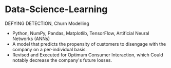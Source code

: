 # Data-Science-Learning
DEFYING DETECTION, Churn Modelling
* Python, NumPy, Pandas, Matplotlib, TensorFlow, Artificial Neural Networks (ANNs)
* A model that predicts the propensity of customers to disengage with the company on a per-individual    basis.
* Revised and Executed for Optimum Consumer Interaction, which Could notably decrease the company's future losses.

